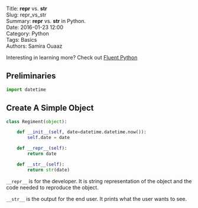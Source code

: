 Title: __repr__ vs. __str__  
Slug: repr_vs_str  
Summary: __repr__ vs. __str__ in Python.    
Date: 2016-01-23 12:00  
Category: Python  
Tags: Basics    
Authors: Samira Ouaaz  

Interesting in learning more? Check out [Fluent Python](http://amzn.to/2jYU506)

## Preliminaries


```python
import datetime
```

## Create A Simple Object


```python
class Regiment(object):

    def __init__(self, date=datetime.datetime.now()):
        self.date = date

    def __repr__(self):
        return date

    def __str__(self):
        return str(date)
```

`__repr__` is for the developer. It is string representation of the object and the code needed to reproduce the object.

`__str__` is the output for the end user. It prints what the user wants to see.
